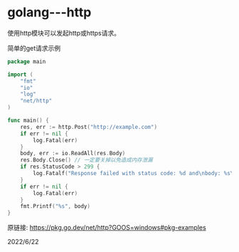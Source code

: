 # golang---http

使用http模块可以发起http或https请求。  

简单的get请求示例  
```go
package main

import (
	"fmt"
	"io"
	"log"
	"net/http"
)

func main() {
	res, err := http.Post("http://example.com")
	if err != nil {
		log.Fatal(err)
	}
	body, err := io.ReadAll(res.Body)
	res.Body.Close() // 一定要关掉以免造成内存泄漏
	if res.StatusCode > 299 {
		log.Fatalf("Response failed with status code: %d and\nbody: %s\n", res.StatusCode, body)
	}
	if err != nil {
		log.Fatal(err)
	}
	fmt.Printf("%s", body)
}
```

原链接: https://pkg.go.dev/net/http?GOOS=windows#pkg-examples  


2022/6/22  
